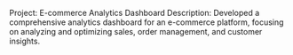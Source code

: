 Project: E-commerce Analytics Dashboard
Description: Developed a comprehensive analytics dashboard for an e-commerce platform, focusing on analyzing and optimizing sales, order management, and customer insights.
